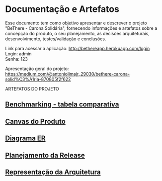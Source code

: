 # Documentação e Artefatos

Esse documento tem como objetivo apresentar e descrever o projeto "BeThere - Carona Solidária", fornecendo informações e artefatos sobre a concepção do produto, o seu planejamento, as decisões arquiteturais, desenvolvimento, testes/validação e conclusões.

Link para acessar a aplicação:
http://bethereapp.herokuapp.com/login    
Login: admin    
Senha: 123

Apresentação geral do projeto:  
https://medium.com/@antoniolimajr_29030/bethere-carona-solid%C3%A1ria-870805f2f622

ARTEFATOS DO PROJETO

## [Benchmarking - tabela comparativa](testes.md)

## [Canvas do Produto](canvas-do-produto.md)

## [Diagrama ER](DiagramaER.md)

## [Planejamento da Release](planejamento-da-release.md)

## [Representação da Arquitetura](representacao-da-arquitetura.md)
